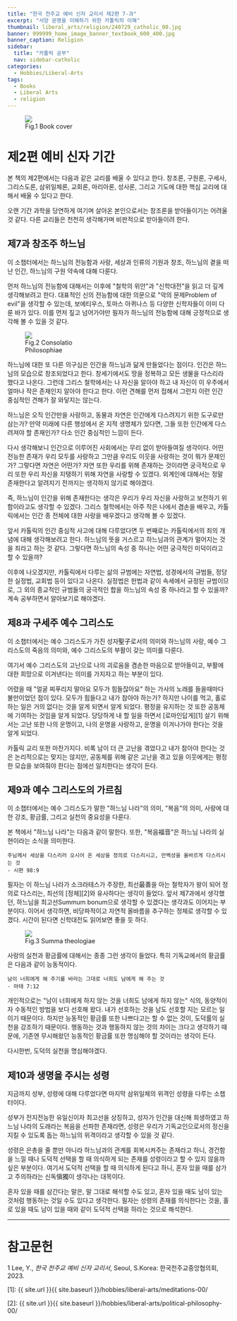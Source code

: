 ```yaml
---
title: "한국 천주교 예비 신자 교리서 제2편 7-과"
excerpt: "서양 문명을 이해하기 위한 카톨릭의 이해"
thumbnail: liberal_arts/religion/240729_catholic_00.jpg
banner: 999999_home_image_banner_textbook_600_400.jpg
banner_caption: Religion
sidebar:
  title: "카톨릭 공부"
  nav: sidebar-catholic
categories:
  - Hobbies/Liberal-Arts
tags:
  - Books
  - Liberal Arts
  - religion
---
```


<figure style="width: 33%" class="align-center">
  <a href="{{ site.url }}{{ site.baseurl }}/assets/images/liberal_arts/religion/240729_catholic_00.jpg">
  <img src="{{ site.url }}{{ site.baseurl }}/assets/images/liberal_arts/religion/240729_catholic_00.jpg">
  </a>
  <figcaption>
  Fig.1 Book cover
  </figcaption>
</figure>

# 제2편 예비 신자 기간

본 책의 제2편에서는 다음과 같은 교리를 배울 수 있다고 한다. 창조론, 구원론, 구세사, 그리스도론, 삼위일체론, 교회론, 마리아론, 성사론, 그리고 기도에 대한 핵심 교리에 대해서 배울 수 있다고 한다.

오랜 기간 과학을 당연하게 여기며 살아온 본인으로서는 창조론을 받아들이기는 어려울 것 같다. 다른 교리들은 천천히 생각해가며 비판적으로 받아들이려 한다.

## 제7과 창조주 하느님

이 소챕터에서는 하느님의 전능함과 사랑, 세상과 인류의 기원과 창조, 하느님의 곁을 떠난 인간, 하느님의 구원 약속에 대해 다룬다.

먼저 하느님의 전능함에 대해서는 이후에 "철학의 위안"과 "신학대전"을 읽고 더 깊게 생각해보려고 한다. 대표적인 신의 전능함에 대한 의문으로 "악의 문제Problem of evil"을 생각할 수 있는데, 보에티우스, 토마스 아퀴나스 등 다양한 신학자들이 이미 다룬 바가 있다. 이를 먼저 짚고 넘어가야만 필자가 하느님의 전능함에 대해 긍정적으로 생각해 볼 수 있을 것 같다.

<figure style="width: 33%" class="align-center">
  <a href="{{ site.url }}{{ site.baseurl }}/assets/images/liberal_arts/religion/240819_00.jpg">
  <img src="{{ site.url }}{{ site.baseurl }}/assets/images/liberal_arts/religion/240819_00.jpg">
  </a>
  <figcaption>
  Fig.2 Consolatio Philosophiae
  </figcaption>
</figure>

하느님에 대한 또 다른 의구심은 인간을 하느님과 닮게 만들었다는 점이다. 인간은 하느님의 모습으로 창조되었다고 한다. 창세기에서도 땅을 정복하고 모든 생물을 다스리라 했다고 나온다. 그런데 그리스 철학에서는 나 자신을 알아야 하고 내 자신이 이 우주에서 얼마나 작은 존재인지 알아야 한다고 한다. 이런 견해를 먼저 접해서 그런지 이런 인간 중심적인 견해가 잘 와닿지는 않는다.

하느님은 오직 인간만을 사랑하고, 동물과 자연은 인간에게 다스려지기 위한 도구로만 삼는가? 만약 미래에 다른 행성에서 온 지적 생명체가 있다면, 그들 또한 인간에게 다스려져야 할 존재인가? 다소 인간 중심적인 느낌이 든다.

다시 생각해보니 인간으로 이루어진 사회에서는 무리 없이 받아들여질 생각이다. 어떤 전능한 존재가 우리 모두를 사랑하고 그만큼 우리도 이웃을 사랑하는 것이 뭐가 문제인가? 그렇다면 자연은 어떤가? 자연 또한 우리를 위해 존재하는 것이라면 궁극적으로 우리 또한 우리 자신을 지탱하기 위해 자연을 사랑할 수 있겠다. 외계인에 대해서는 정말 존재한다고 알려지기 전까지는 생각하지 않기로 해야겠다.

즉, 하느님이 인간을 위해 존재한다는 생각은 우리가 우리 자신을 사랑하고 보전하기 위함이라고도 생각할 수 있겠다. 그리스 철학에서는 아주 작은 나에서 겸손을 배우고, 카톨릭에서는 인간 종 전체에 대한 사랑을 배우겠다고 생각해 볼 수 있겠다.

앞서 카톨릭의 인간 중심적 사고에 대해 다루었다면 두 번째로는 카톨릭에서의 죄의 개념에 대해 생각해보려고 한다. 하느님의 뜻을 거스르고 하느님과의 관계가 멀어지는 것을 죄라고 하는 것 같다. 그렇다면 하느님의 속성 중 하나는 어떤 궁극적인 미덕이라고 할 수 있을까?

이후에 나오겠지만, 카톨릭에서 다루는 삶의 규범에는 자연법, 성경에서의 규범들, 정당한 실정법, 교회법 등이 있다고 나온다. 실정법은 헌법과 같이 속세에서 규정된 규범이므로, 그 외의 종교적인 규범들의 궁극적인 합을 하느님의 속성 중 하나라고 할 수 있을까? 계속 공부하면서 알아보기로 해야겠다.

## 제8과 구세주 예수 그리스도

이 소챕터에서는 예수 그리스도가 가진 성자聖子로서의 의미와 하느님의 사랑, 예수 그리스도의 죽음의 의미와, 예수 그리스도의 부활이 갖는 의미를 다룬다.

여기서 예수 그리스도의 고난으로 나의 괴로움을 겸손한 마음으로 받아들이고, 부활에 대한 희망으로 이겨낸다는 의미를 가지자고 하는 부분이 있다.

어렸을 때 "얼굴 찌푸리지 말아요 모두가 힘들잖아요" 하는 가사의 노래를 들을때마다 불만이었던 점이 있다. 모두가 힘들다고 내가 참아야 하는가? 하지만 나이를 먹고, 홀로 하는 일은 거의 없다는 것을 알게 되면서 알게 되었다. 평정을 유지하는 것 또한 공동체에 기여하는 것임을 알게 되었다. 당당하게 내 할 일을 하면서 [로마인답게][1] 살기 위해서는 고난 또한 나의 운명이고, 나의 운명을 사랑하고, 운명을 이겨나가야 한다는 것을 알게 되었다.

카톨릭 교리 또한 마찬가지다. 비록 남이 더 큰 고난을 겪었다고 내가 참아야 한다는 것은 논리적으로는 맞지는 않지만, 공동체를 위해 같은 고난을 겪고 있을 이웃에게는 평정한 모습을 보여줘야 한다는 점에선 일치한다는 생각이 든다.

## 제9과 예수 그리스도의 가르침

이 소챕터에서는 예수 그리스도가 말한 "하느님 나라"의 의미, "복음"의 의미, 사랑에 대한 강조, 황금률, 그리고 실천의 중요성을 다룬다.

본 책에서 "하느님 나라"는 다음과 같이 말한다. 또한, "복음福音"은 하느님 나라의 실현이라는 소식을 의미한다.

    주님께서 세상을 다스리러 오시어 온 세상을 정의로 다스리시고, 만백성을 올바르게 다스리시는 것
    - 시편 98:9

필자는 이 하느님 나라가 소크라테스가 주장한, 최선最善을 아는 철학자가 왕이 되어 정의로 다스리는, 최선의 [정체][2]와 유사하다는 생각이 들었다. 앞서 제7과에서 생각했던, 하느님을 최고선Summum bonum으로 생각할 수 있겠다는 생각과도 이어지는 부분이다. 이어서 생각하면, 비당파적이고 자연적 올바름을 추구하는 정체로 생각할 수 있겠다. 시간이 된다면 신학대전도 읽어보면 좋을 듯 하다.

<figure style="width: 33%" class="align-center">
  <a href="{{ site.url }}{{ site.baseurl }}/assets/images/liberal_arts/religion/240828_00.jpg">
  <img src="{{ site.url }}{{ site.baseurl }}/assets/images/liberal_arts/religion/240828_00.jpg">
  </a>
  <figcaption>
  Fig.3 Summa theologiae
  </figcaption>
</figure>

사랑의 실천과 황금률에 대해서는 종종 그런 생각이 들었다. 특히 기독교에서의 황금률은 다음과 같이 능동적이다.

    남이 너희에게 해 주기를 바라는 그대로 너희도 남에게 해 주는 것
    - 마태 7:12

개인적으로는 "남이 너희에게 하지 않는 것을 너희도 남에게 하지 않는" 식의, 동양적이자 수동적인 방법을 보다 선호해 왔다. 내가 선호하는 것을 남도 선호할 지는 모르는 일이기 때문이다. 하지만 능동적인 황금률 또한 나쁘다고는 할 수 없는 것이, 도덕률의 실천을 강조하기 때문이다. 행동하는 것과 행동하지 않는 것의 차이는 크다고 생각하기 때문에, 기존엔 무시해왔던 능동적인 황금률 또한 명심해야 할 것이라는 생각이 든다.

다시한번, 도덕의 실천을 명심해야겠다.

## 제10과 생명을 주시는 성령

지금까지 성부, 성령에 대해 다루었다면 마지막 삼위일체의 위격인 성령을 다루는 소챕터이다.

성부가 전지전능한 유일신이자 최고선을 상징하고, 성자가 인간을 대신해 희생하였고 하느님 나라의 도래라는 복음을 선파한 존재라면, 성령은 우리가 기독교인으로서의 정신을 지킬 수 있도록 돕는 하느님의 위격이라고 생각할 수 있을 것 같다.

성령은 은총을 줄 뿐만 아니라 하느님과의 관계를 회복시켜주는 존재라고 하니, 경건함을 느낄 때나 도덕적 선택을 할 때 의식하게 되는 존재를 성령이라고 할 수 있지 않을까 싶은 부분이다. 여기서 도덕적 선택을 할 때 의식하게 된다고 하니, 혼자 있을 때를 삼가고 주의하라는 신독愼獨이 생각나는 대목이다.

혼자 있을 때를 삼간다는 말은, 말 그대로 해석할 수도 있고, 혼자 있을 때도 남이 있는 것처럼 행동하는 것일 수도 있다고 생각한다. 필자는 성령의 존재를 의식한다는 것을, 홀로 있을 때도 남이 있을 때와 같이 도덕적 선택을 하라는 것으로 해석한다.

---

# 참고문헌

1 Lee, Y., *한국 천주교 예비 신자 교리서*, Seoul, S.Korea: 한국천주교중앙협의회, 2023.

[1]: {{ site.url }}{{ site.baseurl }}/hobbies/liberal-arts/meditations-00/

[2]: {{ site.url }}{{ site.baseurl }}/hobbies/liberal-arts/political-philosophy-00/